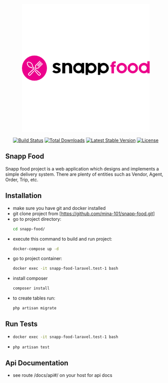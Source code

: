 <p align="center"><a href="https://laravel.com" target="_blank"><img 
src="storage/app/public/logo/snappfood.png" width="400" alt="Laravel Logo"></a></p>

<p align="center">
<a href="https://github.com/laravel/framework/actions"><img src="https://github.com/laravel/framework/workflows/tests/badge.svg" alt="Build Status"></a>
<a href="https://packagist.org/packages/laravel/framework"><img src="https://img.shields.io/packagist/dt/laravel/framework" alt="Total Downloads"></a>
<a href="https://packagist.org/packages/laravel/framework"><img src="https://img.shields.io/packagist/v/laravel/framework" alt="Latest Stable Version"></a>
<a href="https://packagist.org/packages/laravel/framework"><img src="https://img.shields.io/packagist/l/laravel/framework" alt="License"></a>
</p>

## Snapp Food

Snapp food project is a web application which designs and implements a simple delivery system. There are plenty of entities such as Vendor, Agent, Order, Trip, etc. 

## Installation

- make sure you have git and docker installed
- git clone project from [https://github.com/mina-101/snapp-food.git]
- go to project directory:
    ```bash
  cd snapp-food/
  ```
- execute this command to build and run project: 
    ```bash
  docker-compose up -d
  ```
- go to project container:
  ```bash
  docker exec -it snapp-food-laravel.test-1 bash
    ```
- install composer 
  ```bash
  composer install
    ```
- to create tables run:
   ```bash
   php artisan migrate
   ```

## Run Tests

  - ```bash
    docker exec -it snapp-food-laravel.test-1 bash
    ```
  - ```bash
    php artisan test
    ```
       
    
## Api Documentation

- see route /docs/api#/ on your host for api docs
